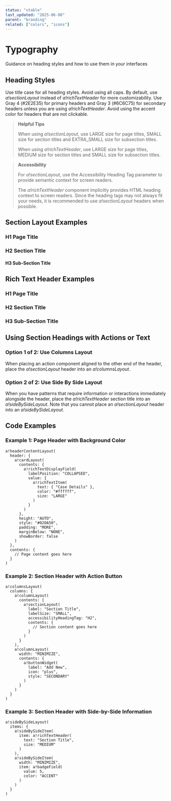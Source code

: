```yaml
---
status: "stable"
last_updated: "2025-06-08"
parent: "branding"
related: ["colors", "icons"]
---
```


# Typography

Guidance on heading styles and how to use them in your interfaces

## Heading Styles

Use title case for all heading styles. Avoid using all caps. By default, use *a!sectionLayout* instead of *a!richTextHeader* for more customizability. Use Gray 4 (#2E2E35) for primary headers and Gray 3 (#6C6C75) for secondary headers unless you are using *a!richTextHeader*. Avoid using the accent color for headers that are not clickable.

> **Helpful Tips**
>
> When using *a!sectionLayout*, use LARGE size for page titles, SMALL size for section titles and EXTRA_SMALL size for subsection titles.
>
> When using *a!richTextHeader*, use LARGE size for page titles, MEDIUM size for section titles and SMALL size for subsection titles.

> **Accessibility**
>
> For *a!sectionLayout*, use the Accessibility Heading Tag parameter to provide semantic context for screen readers.
>
> The *a!richTextHeader* component implicitly provides HTML heading context to screen readers. Since the heading tags may not always fit your needs, it is recommended to use *a!sectionLayout* headers when possible.

## Section Layout Examples

### H1 Page Title

### H2 Section Title

#### H3 Sub-Section Title

## Rich Text Header Examples

### H1 Page Title

### H2 Section Title

### H3 Sub-Section Title

## Using Section Headings with Actions or Text

### Option 1 of 2: Use Columns Layout

When placing an action component aligned to the other end of the header, place the *a!sectionLayout* header into an *a!columnsLayout*.

### Option 2 of 2: Use Side By Side Layout

When you have patterns that require information or interactions immediately alongside the header, place the *a!richTextHeader* section title into an *a!sideBySideLayout*. Note that you cannot place an *a!sectionLayout* header into an *a!sideBySideLayout*.

## Code Examples

### Example 1: Page Header with Background Color

```
a!headerContentLayout(
  header: {
    a!cardLayout(
      contents: {
        a!richTextDisplayField(
          labelPosition: "COLLAPSED",
          value: {
            a!richTextItem(
              text: { "Case Details" },
              color: "#ffffff",
              size: "LARGE"
            )
          }
        )
      },
      height: "AUTO",
      style: "#020A50",
      padding: "MORE",
      marginBelow: "NONE",
      showBorder: false
    )
  },
  contents: {
    // Page content goes here
  }
)
```

### Example 2: Section Header with Action Button

```
a!columnsLayout(
  columns: {
    a!columnLayout(
      contents: {
        a!sectionLayout(
          label: "Section Title",
          labelSize: "SMALL",
          accessibilityHeadingTag: "H2",
          contents: {
            // Section content goes here
          }
        )
      }
    ),
    a!columnLayout(
      width: "MINIMIZE",
      contents: {
        a!buttonWidget(
          label: "Add New",
          icon: "plus",
          style: "SECONDARY"
        )
      }
    )
  }
)
```

### Example 3: Section Header with Side-by-Side Information

```
a!sideBySideLayout(
  items: {
    a!sideBySideItem(
      item: a!richTextHeader(
        text: "Section Title",
        size: "MEDIUM"
      )
    ),
    a!sideBySideItem(
      width: "MINIMIZE",
      item: a!badgeField(
        value: 5,
        color: "ACCENT"
      )
    )
  }
)
```